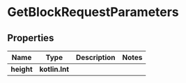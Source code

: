 
# GetBlockRequestParameters

## Properties
Name | Type | Description | Notes
------------ | ------------- | ------------- | -------------
**height** | **kotlin.Int** |  | 



